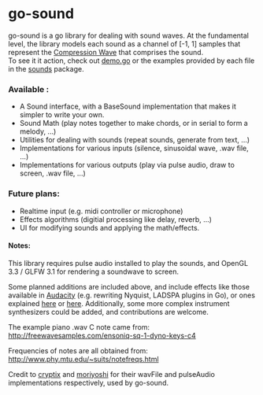 go-sound
======

go-sound is a go library for dealing with sound waves.
At the fundamental level, the library models each sound as a channel of [-1, 1] samples that represent the 
[Compression Wave](https://en.wikipedia.org/wiki/Sound#Longitudinal_and_transverse_waves) that comprises the sound.  
To see it it action, check out [demo.go](https://github.com/padster/go-sound/blob/master/demo.go) or the examples
provided by each file in the [sounds](https://github.com/padster/go-sound/tree/master/sounds) package.

### Available :
 - A Sound interface, with a BaseSound implementation that makes it simpler to write your own.
 - Sound Math (play notes together to make chords, or in serial to form a melody, ...)
 - Utilities for dealing with sounds (repeat sounds, generate from text, ...)
 - Implementations for various inputs (silence, sinusoidal wave, .wav file, ...)
 - Implementations for various outputs (play via pulse audio, draw to screen, .wav file, ...)

### Future plans:
 - Realtime input (e.g. midi controller or microphone)
 - Effects algorithms (digitial processing like delay, reverb, ...)
 - UI for modifying sounds and applying the math/effects.


#### Notes: 
This library requires pulse audio installed to play the sounds, and OpenGL 3.3 / GLFW 3.1 for rendering a soundwave to screen.

Some planned additions are included above, and include effects like those available in [Audacity](http://audacityteam.org/)
(e.g. rewriting Nyquist, LADSPA plugins in Go), or ones explained [here](https://www.youtube.com/channel/UCchjpg1aaY91WubqAYRcNsg)
or [here](https://christianfloisand.wordpress.com/2012/09/04/digital-reverberation). 
Additionally, some more complex instrument synthesizers could be added, and contributions are welcome.

The example piano .wav C note came from: http://freewavesamples.com/ensoniq-sq-1-dyno-keys-c4

Frequencies of notes are all obtained from: http://www.phy.mtu.edu/~suits/notefreqs.html

Credit to [cryptix](//github.com/cryptix) and [moriyoshi](//github.com/moriyoshi) for their wavFile and pulseAudio implementations respectively, used by go-sound.


